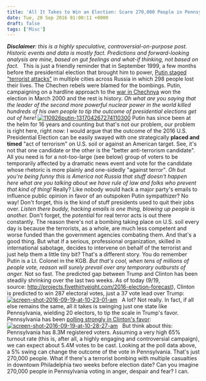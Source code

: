 ```yaml
---
title: 'All It Takes to Win an Election: Scare 270,000 People in Pennsylvania'
date: Tue, 20 Sep 2016 01:00:11 +0000
draft: false
tags: ['Misc']
---
```


_**Disclaimer**: this is a highly speculative, controversial-on-purpose post. Historic events and data is mostly fact. Predictions and forward-looking analysis are mine, based on gut feelings and what-if thinking, not based on fact._   This is just a friendly reminder that in September 1999, a few months before the presidential election that brought him to power, [Putin staged "terrorist attacks"](https://en.wikipedia.org/wiki/Russian_apartment_bombings) in multiple cities across Russia in which 298 people lost their lives. The Chechen rebels were blamed for the bombings. Putin, campaigning on a hardline approach to the [war in Chechnya](https://en.wikipedia.org/wiki/Second_Chechen_War) won the election in March 2000 and the rest is history. _Oh what are you saying that the leader of the second more powerful nuclear power in the world killed hundreds of his own people to tip the outcome of presidential elections get out of here!_ [![110926putin-131704267274110300](/img/110926putin-131704267274110300.jpg)](/img/110926putin-131704267274110300.jpg) Putin has since been at the helm for 16 years and counting but that's not our problem, our problem is right here, right now: I would argue that the outcome of the 2016 U.S. Presidential Election can be easily swayed with one strategically **placed and timed** "act of terrorism" on U.S. soil or against an American target. See, it's not that one candidate or the other is the "better anti-terrorism candidate". All you need is for a not-too-large (see below) group of voters to be temporarily affected by a dramatic news event and vote for the candidate whose rhetoric is more plainly and one-sidedly "against terror". _Oh but you're being funny this is America not Russia that stuff doesn't happen here what are you talking about we have rule of law and folks who prevent that kind of thing!_ Really? Like nobody would hack a major party's emails to influence public opinion in favor of an outspoken Putin sympathizer? No way! Don't forget, this is the kind of stuff presidents used to quit their jobs over. _Listen there buddy, hacking emails is one thing, blowing up people is another._ Don't forget, the _potential_ for real terror acts is out there constantly. The reason there's not a bombing taking place on U.S. soil every day is because the terrorists, as a whole, are much less competent and worse funded than the government agencies combating them. And that's a good thing. But what if a serious, professional organization, skilled in international sabotage, decides to intervene on behalf of the terrorist and just help them a little tiny bit? That's a different story. You do remember Putin is a Lt. Colonel in the KGB. _But that's cool, when tens of millions of people vote, reason will surely prevail over any temporary outbursts of anger._ Not so fast. The predicted gap between Trump and Clinton has been steadily shrinking over the last two weeks. As of today (9/19, source: http://projects.fivethirtyeight.com/2016-election-forecast), Clinton is predicted to win 287 electoral votes, just a 37 vote lead over Trump: [![screen-shot-2016-09-19-at-10-23-01-am](/img/Screen-Shot-2016-09-19-at-10.23.01-AM.png)](/img/Screen-Shot-2016-09-19-at-10.23.01-AM.png)   A lot? Not really. In fact, if all else remains the same, all it takes is swinging just one state like Pennsylvania, wielding 20 electors, to tip the scale in Trump's favor. Pennsylvania has been [polling strongly in Clinton's favor](http://projects.fivethirtyeight.com/2016-election-forecast/pennsylvania/): [![screen-shot-2016-09-19-at-10-28-27-am](/img/Screen-Shot-2016-09-19-at-10.28.27-AM.png)](/img/Screen-Shot-2016-09-19-at-10.28.27-AM.png)   But think about this: Pennsylvania has 8.3M registered voters. Assuming a very high 65% turnout rate (this is, after all, a highly engaging and controversial campaign), we can expect about 5.4M votes to be cast. Looking at the poll data above, a 5% swing can change the outcome of the vote in Pennsylvania. That's just 270,000 people. What if there's a terrorist bombing with multiple casualties in downtown Philadelphia two weeks before election date? Can you imagine 270,000 people in Pennsylvania voting in anger, despair and fear? I can.